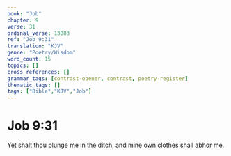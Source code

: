 ```yaml
---
book: "Job"
chapter: 9
verse: 31
ordinal_verse: 13083
ref: "Job 9:31"
translation: "KJV"
genre: "Poetry/Wisdom"
word_count: 15
topics: []
cross_references: []
grammar_tags: [contrast-opener, contrast, poetry-register]
thematic_tags: []
tags: ["Bible","KJV","Job"]
---
```


# Job 9:31

Yet shalt thou plunge me in the ditch, and mine own clothes shall abhor me.
